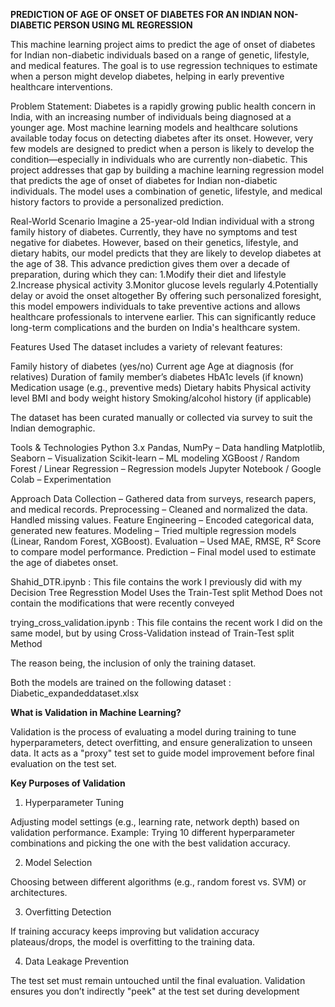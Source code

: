 

**PREDICTION OF AGE OF ONSET OF DIABETES FOR AN INDIAN NON-DIABETIC PERSON USING ML REGRESSION**

This machine learning project aims to predict the age of onset of diabetes for Indian non-diabetic individuals based on a range of genetic, lifestyle, and medical features. The goal is to use regression techniques to estimate when a person might develop diabetes, helping in early preventive healthcare interventions.

Problem Statement: Diabetes is a rapidly growing public health concern in India, with an increasing number of individuals being diagnosed at a younger age. Most machine learning models and healthcare solutions available today focus on detecting diabetes after its onset. However, very few models are designed to predict when a person is likely to develop the condition—especially in individuals who are currently non-diabetic. This project addresses that gap by building a machine learning regression model that predicts the age of onset of diabetes for Indian non-diabetic individuals. The model uses a combination of genetic, lifestyle, and medical history factors to provide a personalized prediction.

Real-World Scenario Imagine a 25-year-old Indian individual with a strong family history of diabetes. Currently, they have no symptoms and test negative for diabetes. However, based on their genetics, lifestyle, and dietary habits, our model predicts that they are likely to develop diabetes at the age of 38. This advance prediction gives them over a decade of preparation, during which they can: 1.Modify their diet and lifestyle 2.Increase physical activity 3.Monitor glucose levels regularly 4.Potentially delay or avoid the onset altogether By offering such personalized foresight, this model empowers individuals to take preventive actions and allows healthcare professionals to intervene earlier. This can significantly reduce long-term complications and the burden on India's healthcare system.

Features Used The dataset includes a variety of relevant features:

Family history of diabetes (yes/no) Current age Age at diagnosis (for relatives) Duration of family member’s diabetes HbA1c levels (if known) Medication usage (e.g., preventive meds) Dietary habits Physical activity level BMI and body weight history Smoking/alcohol history (if applicable)

The dataset has been curated manually or collected via survey to suit the Indian demographic.

Tools & Technologies Python 3.x Pandas, NumPy – Data handling Matplotlib, Seaborn – Visualization Scikit-learn – ML modeling XGBoost / Random Forest / Linear Regression – Regression models Jupyter Notebook / Google Colab – Experimentation

Approach Data Collection – Gathered data from surveys, research papers, and medical records. Preprocessing – Cleaned and normalized the data. Handled missing values. Feature Engineering – Encoded categorical data, generated new features. Modeling – Tried multiple regression models (Linear, Random Forest, XGBoost). Evaluation – Used MAE, RMSE, R² Score to compare model performance. Prediction – Final model used to estimate the age of diabetes onset.



Shahid_DTR.ipynb : This file contains the work I previously did with my Decision Tree Regresstion Model
                   Uses the Train-Test split Method
                   Does not contain the modifications that were recently conveyed


trying_cross_validation.ipynb : This file contains the recent work I did on the same model, but by using Cross-Validation instead of Train-Test split Method

The reason being, the inclusion of only the training dataset.


Both the models are trained on the following dataset : Diabetic_expandeddataset.xlsx


**What is Validation in Machine Learning?**

Validation is the process of evaluating a model during training to tune hyperparameters, detect overfitting, and ensure generalization to unseen data. It acts as a "proxy" test set to guide model improvement before final evaluation on the test set.


**Key Purposes of Validation**
1. Hyperparameter Tuning

  Adjusting model settings (e.g., learning rate, network depth) based on validation performance.
  Example: Trying 10 different hyperparameter combinations and picking the one with the best validation accuracy.

2. Model Selection

  Choosing between different algorithms (e.g., random forest vs. SVM) or architectures.

3. Overfitting Detection

  If training accuracy keeps improving but validation accuracy plateaus/drops, the model is overfitting to the training     data.

4. Data Leakage Prevention

  The test set must remain untouched until the final evaluation. Validation ensures you don’t indirectly "peek" at the test   set during development
